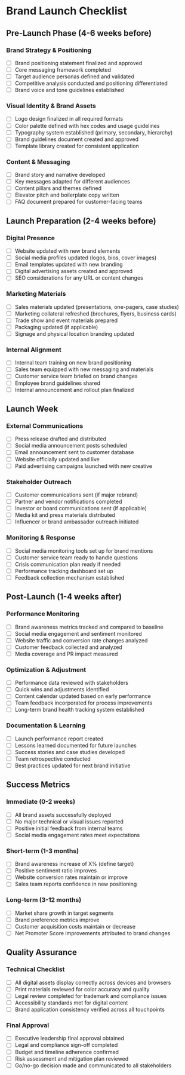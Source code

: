 # Brand Launch Checklist

## Pre-Launch Phase (4-6 weeks before)

### Brand Strategy & Positioning

- [ ] Brand positioning statement finalized and approved
- [ ] Core messaging framework completed
- [ ] Target audience personas defined and validated
- [ ] Competitive analysis conducted and positioning differentiated
- [ ] Brand voice and tone guidelines established

### Visual Identity & Brand Assets

- [ ] Logo design finalized in all required formats
- [ ] Color palette defined with hex codes and usage guidelines
- [ ] Typography system established (primary, secondary, hierarchy)
- [ ] Brand guidelines document created and approved
- [ ] Template library created for consistent application

### Content & Messaging

- [ ] Brand story and narrative developed
- [ ] Key messages adapted for different audiences
- [ ] Content pillars and themes defined
- [ ] Elevator pitch and boilerplate copy written
- [ ] FAQ document prepared for customer-facing teams

## Launch Preparation (2-4 weeks before)

### Digital Presence

- [ ] Website updated with new brand elements
- [ ] Social media profiles updated (logos, bios, cover images)
- [ ] Email templates updated with new branding
- [ ] Digital advertising assets created and approved
- [ ] SEO considerations for any URL or content changes

### Marketing Materials

- [ ] Sales materials updated (presentations, one-pagers, case studies)
- [ ] Marketing collateral refreshed (brochures, flyers, business cards)
- [ ] Trade show and event materials prepared
- [ ] Packaging updated (if applicable)
- [ ] Signage and physical location branding updated

### Internal Alignment

- [ ] Internal team training on new brand positioning
- [ ] Sales team equipped with new messaging and materials
- [ ] Customer service team briefed on brand changes
- [ ] Employee brand guidelines shared
- [ ] Internal announcement and rollout plan finalized

## Launch Week

### External Communications

- [ ] Press release drafted and distributed
- [ ] Social media announcement posts scheduled
- [ ] Email announcement sent to customer database
- [ ] Website officially updated and live
- [ ] Paid advertising campaigns launched with new creative

### Stakeholder Outreach

- [ ] Customer communications sent (if major rebrand)
- [ ] Partner and vendor notifications completed
- [ ] Investor or board communications sent (if applicable)
- [ ] Media kit and press materials distributed
- [ ] Influencer or brand ambassador outreach initiated

### Monitoring & Response

- [ ] Social media monitoring tools set up for brand mentions
- [ ] Customer service team ready to handle questions
- [ ] Crisis communication plan ready if needed
- [ ] Performance tracking dashboard set up
- [ ] Feedback collection mechanism established

## Post-Launch (1-4 weeks after)

### Performance Monitoring

- [ ] Brand awareness metrics tracked and compared to baseline
- [ ] Social media engagement and sentiment monitored
- [ ] Website traffic and conversion rate changes analyzed
- [ ] Customer feedback collected and analyzed
- [ ] Media coverage and PR impact measured

### Optimization & Adjustment

- [ ] Performance data reviewed with stakeholders
- [ ] Quick wins and adjustments identified
- [ ] Content calendar updated based on early performance
- [ ] Team feedback incorporated for process improvements
- [ ] Long-term brand health tracking system established

### Documentation & Learning

- [ ] Launch performance report created
- [ ] Lessons learned documented for future launches
- [ ] Success stories and case studies developed
- [ ] Team retrospective conducted
- [ ] Best practices updated for next brand initiative

## Success Metrics

### Immediate (0-2 weeks)

- [ ] All brand assets successfully deployed
- [ ] No major technical or visual issues reported
- [ ] Positive initial feedback from internal teams
- [ ] Social media engagement rates meet expectations

### Short-term (1-3 months)

- [ ] Brand awareness increase of X% (define target)
- [ ] Positive sentiment ratio improves
- [ ] Website conversion rates maintain or improve
- [ ] Sales team reports confidence in new positioning

### Long-term (3-12 months)

- [ ] Market share growth in target segments
- [ ] Brand preference metrics improve
- [ ] Customer acquisition costs maintain or decrease
- [ ] Net Promoter Score improvements attributed to brand changes

## Quality Assurance

### Technical Checklist

- [ ] All digital assets display correctly across devices and browsers
- [ ] Print materials reviewed for color accuracy and quality
- [ ] Legal review completed for trademark and compliance issues
- [ ] Accessibility standards met for digital content
- [ ] Brand application consistency verified across all touchpoints

### Final Approval

- [ ] Executive leadership final approval obtained
- [ ] Legal and compliance sign-off completed
- [ ] Budget and timeline adherence confirmed
- [ ] Risk assessment and mitigation plan reviewed
- [ ] Go/no-go decision made and communicated to all stakeholders
